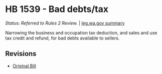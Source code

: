 # HB 1539 - Bad debts/tax
*Status: Referred to Rules 2 Review.* | [leg.wa.gov summary](https://app.leg.wa.gov/billsummary?BillNumber=1539&Year=2021)

Narrowing the business and occupation tax deduction, and sales and use tax credit and refund, for bad debts available to sellers.

## Revisions
* [Original Bill](1/)